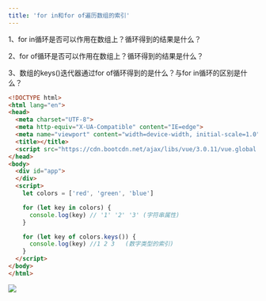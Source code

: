 ```yaml
---
title: 'for in和for of遍历数组的索引'
---   
```

1、for in循环是否可以作用在数组上？循环得到的结果是什么？

2、for of循环是否可以作用在数组上？循环得到的结果是什么？

3、数组的keys()迭代器通过for of循环得到的是什么？与for in循环的区别是什么？

```html
<!DOCTYPE html>
<html lang="en">
<head>
  <meta charset="UTF-8">
  <meta http-equiv="X-UA-Compatible" content="IE=edge">
  <meta name="viewport" content="width=device-width, initial-scale=1.0">
  <title></title>
  <script src="https://cdn.bootcdn.net/ajax/libs/vue/3.0.11/vue.global.prod.js"></script>
</head>
<body>
  <div id="app">
  </div>
  <script>
    let colors = ['red', 'green', 'blue']

    for (let key in colors) {
      console.log(key) // '1' '2' '3' (字符串属性)
    }

    for (let key of colors.keys()) {
      console.log(key) //1 2 3   (数字类型的索引)
    }
  </script>
</body>
</html>
```

![](https://img-blog.csdnimg.cn/20210423093800944.png)